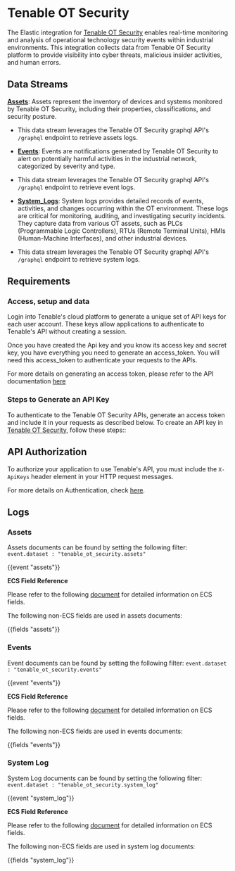 # Tenable OT Security 

The Elastic integration for [Tenable OT Security](https://www.tenable.com/products/ot-security) enables real-time monitoring and analysis of operational technology security events within industrial environments. This integration collects data from Tenable OT Security platform to provide visibility into cyber threats, malicious insider activities, and human errors.

## Data Streams

**[Assets](https://docs.tenable.com/OT-security/4_1/Content/Inventory/ViewAssetDetails.htm)**: Assets represent the inventory of devices and systems monitored by Tenable OT Security, including their properties, classifications, and security posture.
- This data stream leverages the Tenable OT Security graphql API's `/graphql` endpoint to retrieve assets logs.

- **[Events](https://docs.tenable.com/OT-security/4_1/Content/Events/Events.htm)**:  Events are notifications generated by Tenable OT Security to alert on potentially harmful activities in the industrial network, categorized by severity and type.

- This data stream leverages the Tenable OT Security graphql API's `/graphql` endpoint to retrieve event logs.

- **[System_Logs](https://docs.tenable.com/tenable-core/OT-security/Content/TenableCore/SystemLog.htm)**: System logs provides detailed records of events, activities, and changes occurring within the OT environment. These logs are critical for monitoring, auditing, and investigating security incidents. They capture data from various OT assets, such as PLCs (Programmable Logic Controllers), RTUs (Remote Terminal Units), HMIs (Human-Machine Interfaces), and other industrial devices.

- This data stream leverages the Tenable OT Security graphql API's `/graphql` endpoint to retrieve system logs.

## Requirements

### Access, setup and data
Login into Tenable's cloud platform to generate a unique set of API keys for each user account. These keys allow applications to authenticate to Tenable's API without creating a session.

Once you have created the Api key and you know its access key and secret key, you have everything you need to generate an access_token. You will need this access_token to authenticate your requests to the APIs.

For more details on generating an access token, please refer to the API documentation [here](https://developer.tenable.com/docs/ot-generate-an-api-key)

### Steps to Generate an API Key
To authenticate to the Tenable OT Security APIs, generate an access token and include it in your requests as described below.
To create an API key in [Tenable OT Security](https://developer.tenable.com/docs/ot-generate-an-api-key), follow these steps::

## API Authorization

To authorize your application to use Tenable's API, you must include the `X-ApiKeys` header element in your HTTP request messages.

For more details on Authentication, check [here](https://developer.tenable.com/docs/authorization).

## Logs

### Assets

Assets documents can be found by setting the following filter: 
`event.dataset : "tenable_ot_security.assets"`

{{event "assets"}}

**ECS Field Reference**

Please refer to the following [document](https://www.elastic.co/guide/en/ecs/current/ecs-field-reference.html) for detailed information on ECS fields.

The following non-ECS fields are used in assets documents:

{{fields "assets"}}

### Events

Event documents can be found by setting the following filter: 
`event.dataset : "tenable_ot_security.events"`

{{event "events"}}

**ECS Field Reference**

Please refer to the following [document](https://www.elastic.co/guide/en/ecs/current/ecs-field-reference.html) for detailed information on ECS fields.

The following non-ECS fields are used in events documents:

{{fields "events"}}

### System Log

System Log documents can be found by setting the following filter: 
`event.dataset : "tenable_ot_security.system_log"`

{{event "system_log"}}

**ECS Field Reference**

Please refer to the following [document](https://www.elastic.co/guide/en/ecs/current/ecs-field-reference.html) for detailed information on ECS fields.

The following non-ECS fields are used in system log documents:

{{fields "system_log"}}